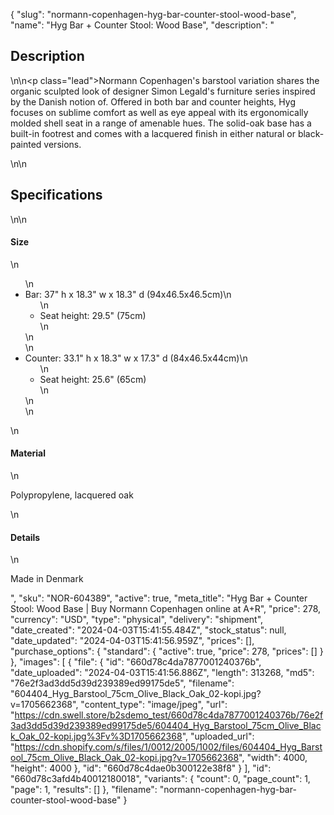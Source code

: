 {
  "slug": "normann-copenhagen-hyg-bar-counter-stool-wood-base",
  "name": "Hyg Bar + Counter Stool: Wood Base",
  "description": "<h2>Description</h2>\n<!-- split -->\n<p class=\"lead\">Normann Copenhagen's barstool variation shares the organic sculpted look of designer Simon Legald's furniture series inspired by the Danish notion of. Offered in both bar and counter heights, Hyg focuses on sublime comfort as well as eye appeal with its ergonomically molded shell seat in a range of amenable hues. The solid-oak base has a built-in footrest and comes with a lacquered finish in either natural or black-painted versions.  </p>\n<!-- split -->\n<h2>Specifications</h2>\n<!-- split -->\n<h4>Size</h4>\n<ul>\n<li>Bar: 37\" h x 18.3\" w x 18.3\" d (94x46.5x46.5cm)\n<ul>\n<li>Seat height: 29.5\" (75cm)</li>\n</ul>\n</li>\n<li>Counter: 33.1\" h x 18.3\" w x 17.3\" d (84x46.5x44cm)\n<ul>\n<li>Seat height: 25.6\" (65cm)</li>\n</ul>\n</li>\n</ul>\n<h4>Material</h4>\n<p>Polypropylene, lacquered oak</p>\n<h4>Details</h4>\n<p>Made in Denmark</p>",
  "sku": "NOR-604389",
  "active": true,
  "meta_title": "Hyg Bar + Counter Stool: Wood Base | Buy Normann Copenhagen online at A+R",
  "price": 278,
  "currency": "USD",
  "type": "physical",
  "delivery": "shipment",
  "date_created": "2024-04-03T15:41:55.484Z",
  "stock_status": null,
  "date_updated": "2024-04-03T15:41:56.959Z",
  "prices": [],
  "purchase_options": {
    "standard": {
      "active": true,
      "price": 278,
      "prices": []
    }
  },
  "images": [
    {
      "file": {
        "id": "660d78c4da7877001240376b",
        "date_uploaded": "2024-04-03T15:41:56.886Z",
        "length": 313268,
        "md5": "76e2f3ad3dd5d39d239389ed99175de5",
        "filename": "604404_Hyg_Barstool_75cm_Olive_Black_Oak_02-kopi.jpg?v=1705662368",
        "content_type": "image/jpeg",
        "url": "https://cdn.swell.store/b2sdemo_test/660d78c4da7877001240376b/76e2f3ad3dd5d39d239389ed99175de5/604404_Hyg_Barstool_75cm_Olive_Black_Oak_02-kopi.jpg%3Fv%3D1705662368",
        "uploaded_url": "https://cdn.shopify.com/s/files/1/0012/2005/1002/files/604404_Hyg_Barstool_75cm_Olive_Black_Oak_02-kopi.jpg?v=1705662368",
        "width": 4000,
        "height": 4000
      },
      "id": "660d78c4dae0b300122e38f8"
    }
  ],
  "id": "660d78c3afd4b40012180018",
  "variants": {
    "count": 0,
    "page_count": 1,
    "page": 1,
    "results": []
  },
  "filename": "normann-copenhagen-hyg-bar-counter-stool-wood-base"
}